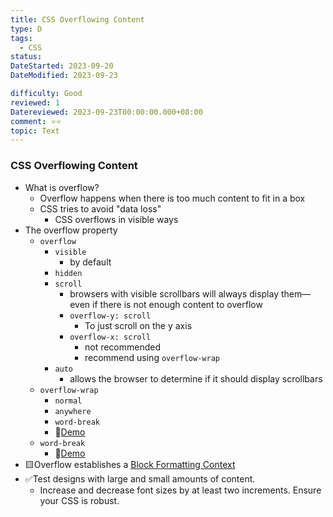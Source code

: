```yaml
---
title: CSS Overflowing Content
type: D
tags:
  - CSS
status:
DateStarted: 2023-09-20
DateModified: 2023-09-23

difficulty: Good
reviewed: 1
Datereviewed: 2023-09-23T00:00:00.000+08:00
comment: ⭐⭐
topic: Text
---
```


### CSS Overflowing Content

- What is overflow?
  - Overflow happens when there is too much content to fit in a box
  - CSS tries to avoid "data loss"
    - CSS overflows in visible ways
- The overflow property
  - `overflow`
    - `visible`
      - by default
    - `hidden`
    - `scroll`
      - browsers with visible scrollbars will always display them—even if there is not enough content to overflow
      - `overflow-y: scroll`
        - To just scroll on the y axis
      - `overflow-x: scroll`
        - not recommended
        - recommend using `overflow-wrap`
    - `auto`
      - allows the browser to determine if it should display scrollbars
  - `overflow-wrap`
    - `normal`
    - `anywhere`
    - `word-break`
    - 📌[Demo](https://developer.mozilla.org/en-US/docs/Web/CSS/overflow-wrap)
  - `word-break`
    - 📌[Demo](https://developer.mozilla.org/en-US/docs/Web/CSS/word-break)
- 🟨Overflow establishes a [Block Formatting Context](https://developer.mozilla.org/en-US/docs/Web/Guide/CSS/Block_formatting_context)
- ✅Test designs with large and small amounts of content.
  - Increase and decrease font sizes by at least two increments. Ensure your CSS is robust.

